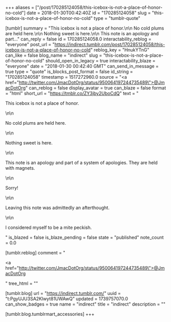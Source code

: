 +++
aliases = ["/post/170285124058/this-icebox-is-not-a-place-of-honor-no-cold"]
date = 2018-01-30T00:42:40Z
id = "170285124058"
slug = "this-icebox-is-not-a-place-of-honor-no-cold"
type = "tumblr-quote"

[tumblr]
summary = "This icebox is not a place of honor.\n\n No cold plums are held here.\n\n Nothing sweet is here.\n\n This note is an apology and part..."
can_reply = false
id = 170285124058.0
interactability_reblog = "everyone"
post_url = "https://indirect.tumblr.com/post/170285124058/this-icebox-is-not-a-place-of-honor-no-cold"
reblog_key = "HnukYTnG"
can_like = false
blog_name = "indirect"
slug = "this-icebox-is-not-a-place-of-honor-no-cold"
should_open_in_legacy = true
interactability_blaze = "everyone"
date = "2018-01-30 00:42:40 GMT"
can_send_in_message = true
type = "quote"
is_blocks_post_format = false
id_string = "170285124058"
timestamp = 1517272960.0
source = "<a href=\"http://twitter.com/JmacDotOrg/status/950064197244735489\">@JmacDotOrg</a>"
can_reblog = false
display_avatar = true
can_blaze = false
format = "html"
short_url = "https://tmblr.co/ZY3jby2UboCdQ"
text = "<p>This icebox is not a place of honor.</p>\n\n<p>No cold plums are held here.</p>\n\n<p>Nothing sweet is here.</p>\n\n<p>This note is an apology and part of a system of apologies. They are held with magnets.</p>\n\n<p>Sorry!</p>\n\n<p>Leaving this note was admittedly an afterthought.</p>\n\n<p>I considered myself to be a mite peckish.</p>"
is_blazed = false
is_blaze_pending = false
state = "published"
note_count = 0.0

[tumblr.reblog]
comment = "<p><a href=\"http://twitter.com/JmacDotOrg/status/950064197244735489\">@JmacDotOrg</a></p>"
tree_html = ""

[tumblr.blog]
url = "https://indirect.tumblr.com/"
uuid = "t:PgyUJU3SA2Klwyt81UWAwQ"
updated = 1739757070.0
can_show_badges = true
name = "indirect"
title = "indirect"
description = ""

[tumblr.blog.tumblrmart_accessories]
+++

